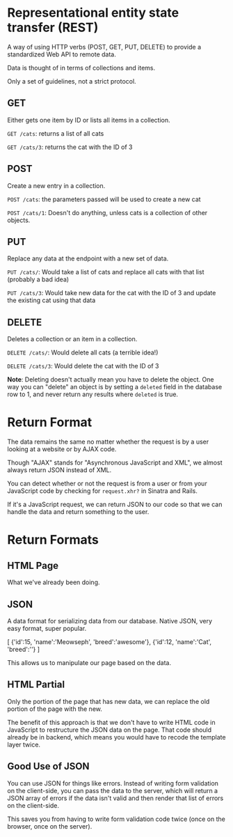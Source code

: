 # Representational entity state transfer (REST)

A way of using HTTP verbs (POST, GET, PUT, DELETE) to provide a standardized Web API to remote data.

Data is thought of in terms of collections and items.

Only a set of guidelines, not a strict protocol.

## GET

Either gets one item by ID or lists all items in a collection.

`GET /cats`: returns a list of all cats

`GET /cats/3`: returns the cat with the ID of 3

## POST

Create a new entry in a collection.

`POST /cats`: the parameters passed will be used to create a new cat

`POST /cats/1`: Doesn't do anything, unless cats is a collection of other objects.

## PUT

Replace any data at the endpoint with a new set of data.

`PUT /cats/`: Would take a list of cats and replace all cats with that list (probably a bad idea)

`PUT /cats/3`: Would take new data for the cat with the ID of 3 and update the existing cat using that data

## DELETE

Deletes a collection or an item in a collection.

`DELETE /cats/`: Would delete all cats (a terrible idea!)

`DELETE /cats/3`: Would delete the cat with the ID of 3

**Note**: Deleting doesn't actually mean you have to delete the object.  One way you can "delete" an object is by setting a `deleted` field in the database row to 1, and never return any results where `deleted` is true.

# Return Format

The data remains the same no matter whether the request is by a user looking at a website or by AJAX code.

Though "AJAX" stands for "Asynchronous JavaScript and XML", we almost always return JSON instead of XML.

You can detect whether or not the request is from a user or from your JavaScript code by checking for `request.xhr?` in Sinatra and Rails.

If it's a JavaScript request, we can return JSON to our code so that we can handle the data and return something to the user.

# Return Formats

## HTML Page

What we've already been doing.

## JSON

A data format for serializing data from our database.  Native JSON, very easy format, super popular.

  [
		{'id':15, 'name':'Meowseph', 'breed':'awesome'},
		{'id':12, 'name':'Cat', 'breed':''}
	]

This allows us to manipulate our page based on the data.

## HTML Partial

Only the portion of the page that has new data, we can replace the old portion of the page with the new.

The benefit of this approach is that we don't have to write HTML code in JavaScript to restructure the JSON data on the page.  That code should already be in backend, which means you would have to recode the template layer twice.

## Good Use of JSON

You can use JSON for things like errors.  Instead of writing form validation on the client-side, you can pass the data to the server, which will return a JSON array of errors if the data isn't valid and then render that list of errors on the client-side.

This saves you from having to write form validation code twice (once on the browser, once on the server).
